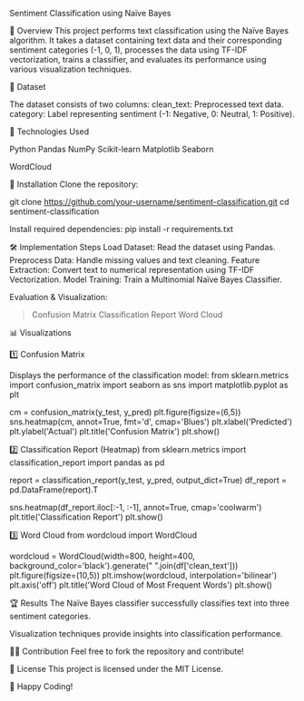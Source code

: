 Sentiment Classification using Naïve Bayes

📌 Overview
This project performs text classification using the Naïve Bayes algorithm. It takes a dataset containing text data and their corresponding sentiment categories (-1, 0, 1), processes the data using TF-IDF vectorization, trains a classifier, and evaluates its performance using various visualization techniques.

📂 Dataset

The dataset consists of two columns:
clean_text: Preprocessed text data.
category: Label representing sentiment (-1: Negative, 0: Neutral, 1: Positive).

🔧 Technologies Used

Python
Pandas
NumPy
Scikit-learn
Matplotlib
Seaborn

WordCloud

🚀 Installation
Clone the repository:

git clone https://github.com/your-username/sentiment-classification.git
cd sentiment-classification

Install required dependencies:
pip install -r requirements.txt

🛠️ Implementation Steps
Load Dataset: Read the dataset using Pandas.
Preprocess Data: Handle missing values and text cleaning.
Feature Extraction: Convert text to numerical representation using TF-IDF Vectorization.
Model Training: Train a Multinomial Naïve Bayes Classifier.

Evaluation & Visualization:

> Confusion Matrix
> Classification Report
> Word Cloud

📊 Visualizations

1️⃣ Confusion Matrix

Displays the performance of the classification model:
from sklearn.metrics import confusion_matrix
import seaborn as sns
import matplotlib.pyplot as plt

cm = confusion_matrix(y_test, y_pred)
plt.figure(figsize=(6,5))
sns.heatmap(cm, annot=True, fmt='d', cmap='Blues')
plt.xlabel('Predicted')
plt.ylabel('Actual')
plt.title('Confusion Matrix')
plt.show()

2️⃣ Classification Report (Heatmap)
from sklearn.metrics import classification_report
import pandas as pd

report = classification_report(y_test, y_pred, output_dict=True)
df_report = pd.DataFrame(report).T

sns.heatmap(df_report.iloc[:-1, :-1], annot=True, cmap='coolwarm')
plt.title('Classification Report')
plt.show()

3️⃣ Word Cloud
from wordcloud import WordCloud

wordcloud = WordCloud(width=800, height=400, background_color='black').generate(" ".join(df['clean_text']))
plt.figure(figsize=(10,5))
plt.imshow(wordcloud, interpolation='bilinear')
plt.axis('off')
plt.title('Word Cloud of Most Frequent Words')
plt.show()

🏆 Results
The Naïve Bayes classifier successfully classifies text into three sentiment categories.

Visualization techniques provide insights into classification performance.

👨‍💻 Contribution
Feel free to fork the repository and contribute!

📜 License
This project is licensed under the MIT License.

🚀 Happy Coding!

